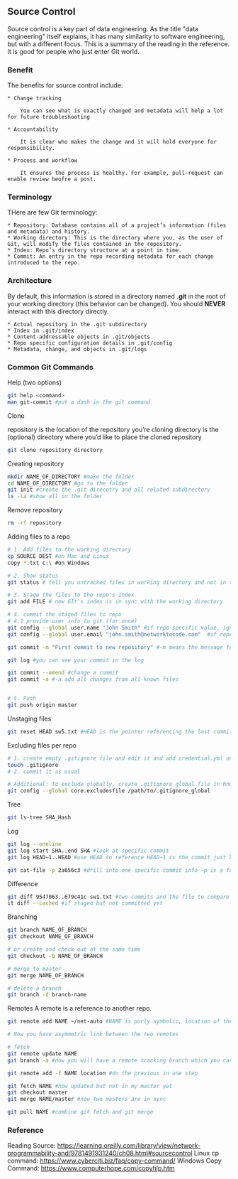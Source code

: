 ## Source Control

Source control is a key part of data engineering. As the title "data engineering" itself explains, it has many similarity to software engineering, but with a different focus. This is a summary of the reading in the reference. It is good for people who just enter Git world.

### Benefit

The benefits for source control include:

    * Change tracking

        You can see what is exactly changed and metadata will help a lot for future troubleshooting

    * Accountability

        It is clear who makes the change and it will hold everyone for responsibility.

    * Process and workflow

        It ensures the process is healthy. For example, pull-request can enable review beofre a post.

### Terminology

THere are few Git terminology:

    * Repository: Database contains all of a project’s information (files and metadata) and history.
    * Working directory: This is the directory where you, as the user of Git, will modify the files contained in the repository.
    * Index: Repo’s directory structure at a point in time.
    * Commit: An entry in the repo recording metadata for each change introduced to the repo.

### Architecture

By default, this information is stored in a directory named **.git** in the root of your working directory (this behavior can be changed). You should **NEVER** interact with this directory directly.

    * Actual repository in the .git subdirectory
    * Index in .git/index
    * Content-addressable objects in .git/objects
    * Repo specific configuration details in .git/config
    * Metadata, change, and objects in .git/logs

### Common Git Commands

Help (two options)

```Bash
git help <command>
man git-commit #put a dash in the git command
```

Clone

repository is the location of the repository you’re cloning
directory is the (optional) directory where you’d like to place the cloned repository

```Bash
git clone repository directory

```

Creating repository

```Bash
mkdir NAME_OF_DIRECTORY #make the folder
cd NAME_OF_DIRECTORY #go to the folder
git init #create the .git direcotry and all related subdirectory
ls -la #show all in the folder
```

Remove repository

```Bash
rm -rf repository
```

Adding files to a repo

```Bash
# 1. Add files to the working directory
cp SOURCE DEST #on Mac and Linux
copy *.txt c:\ #on Windows

# 2. Show status
git status # tell you untracked files in working directory and not in the repo

# 3. Stage the files to the repo's index
git add FILE # now GIt's index is in sync with the working directory

# 4. commit the staged files to repo
# 4.1 provide user info to git (for once)
git config --global user.name "John Smith" #if repo-specific value, ignore --global
git config --global user.email "john.smith@networktocode.com"  #if repo-specific value, ignore --global

git commit -m "First commit to new repository" #-m means the message for your commit, can be anything, very helpful for future debugging 

git log #you can see your commit in the log

git commit --amend #change a commit
git commit -a #-a add all changes from all known files


# 5. Push
git push origin master
```

Unstaging files

```Bash
git reset HEAD sw5.txt #HEAD is the pointer referencing the last commit you made 
```

Excluding files per repo

```Bash
# 1. create empty .gitignore file and edit it and add credential.yml on a single line in the file 
touch .gitignore
# 2. commit it as usual

# Additional: To exclude globally, create .gitignore_global file in home directory and add exclusions to that file
git config --global core.excludesfile /path/to/.gitignore_global
```

Tree

```Bash
git ls-tree SHA_Hash
```

Log

```Bash
git log --oneline
git log start SHA..end SHA #look at specific commit
git log HEAD~1..HEAD #use HEAD to reference HEAD~1 is the commit just before HEAD

git cat-file -p 2a656c3 #drill into one specific commit info -p is a format
```

Difference

```Bash
git diff 9547063..679c41c sw1.txt #two commits and the file to compare
it diff --cached #if staged but not committed yet
```

Branching

```Bash
git branch NAME_OF_BRANCH
git checkout NAME_OF_BRANCH

# or create and check out at the same time
git checkout -b NAME_OF_BRANCH

# merge to master
git merge NAME_OF_BRANCH

# delete a branch
git branch -d branch-name
```

Remotes
A remote is a reference to another repo.

```Bash
git remote add NAME ~/net-auto #NAME is purly symbolic, location of the remote repo in this case is on the same system

# Now you have asymmetric link between the two remotes

# fetch
git remote update NAME
git branch -a #now you will have a remote tracking branch which you cannot change or commit to it. It is only a remote reference. 

git remote add -f NAME location #do the previous in one step

git fetch NAME #now updated but not in my master yet
git checkout master
git merge NAME/master #now two masters are in sync

git pull NAME #combine git fetch and git merge 
```

### Reference

Reading Source: <https://learning.oreilly.com/library/view/network-programmability-and/9781491931240/ch08.html#sourcecontrol>
Linux cp command: <https://www.cyberciti.biz/faq/copy-command/>
Windows Copy Command: <https://www.computerhope.com/copyhlp.htm>